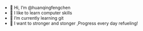 - 👋 Hi, I’m @huanqingfengchen
- 👀 I like to learn computer skills
- 🌱 I’m currently learning git 
- 💞 I want to stronger and stonger ,Progress every day refueling!
<!---
huanqingfengchen/huanqingfengchen is a ✨ special ✨ repository because its `README.md` (this file) appears on your GitHub profile.
You can click the Preview link to take a look at your changes.
--->
